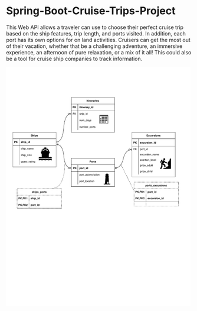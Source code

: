 # Spring-Boot-Cruise-Trips-Project

This Web API allows a traveler can use to choose their perfect cruise trip based on the ship features, trip length, and ports visited.  In addition, each port has its own options for on land activities.  Cruisers can get the most out of their vacation, whether that be a challenging adventure, an immersive experience, an afternoon of pure relaxation, or a mix of it all!  This could also be a tool for cruise ship companies to track information.  

<img width="500" alt="CRUiseDestinations" src="https://github.com/rgulbrandson27/CRUise-Destinations/blob/main/CruiseTripsDiagram.drawio.pdf">
